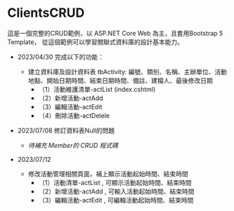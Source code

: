 # ClientsCRUD  

這是一個完整的CRUD範例，以 ASP.NET Core Web 為主，且套用Bootstrap 5 Template，
從這個範例可以學習關聯式資料庫的設計基本能力。

- 2023/04/30 完成以下的功能：
	+ 建立資料庫及設計資料表 tbActivity: 編號、類別、名稱、主辦單位、活動地點、開始日期時間、結束日期時間、備註、建檔人、最後修改日期
		* （1）活動維護清單-actList (index.cshtml)
		* （2）新增活動-actAdd  
		* （3）編輯活動-actEdit  
		* （4）刪除活動-actDelele

- 2023/07/08 修訂資料表Null的問題  
	- *待補充 Member的 CRUD 程式碼*

- 2023/07/12 
	+ 修改活動管理相關頁面，補上顯示活動起始時間、結束時間 
		* （1）活動清單-actList , 可顯示活動起始時間、結束時間
		* （2）新增活動-actAdd  , 可輸入活動起始時間、結束時間
		* （3）編輯活動-actEdit , 可編輯活動起始時間、結束時間 
  
